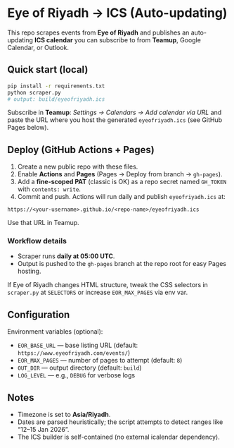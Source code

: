 # Eye of Riyadh → ICS (Auto-updating)

This repo scrapes events from **Eye of Riyadh** and publishes an auto-updating **ICS calendar** you can subscribe to from **Teamup**, Google Calendar, or Outlook.

## Quick start (local)

```bash
pip install -r requirements.txt
python scraper.py
# output: build/eyeofriyadh.ics
```

Subscribe in **Teamup**: *Settings → Calendars → Add calendar via URL* and paste the URL where you host the generated `eyeofriyadh.ics` (see GitHub Pages below).

## Deploy (GitHub Actions + Pages)

1. Create a new public repo with these files.
2. Enable **Actions** and **Pages** (Pages → Deploy from branch → `gh-pages`).
3. Add a **fine-scoped PAT** (classic is OK) as a repo secret named `GH_TOKEN` with `contents: write`.
4. Commit and push. Actions will run daily and publish `eyeofriyadh.ics` at:

```
https://<your-username>.github.io/<repo-name>/eyeofriyadh.ics
```

Use that URL in Teamup.

### Workflow details

- Scraper runs **daily at 05:00 UTC**.
- Output is pushed to the `gh-pages` branch at the repo root for easy Pages hosting.

If Eye of Riyadh changes HTML structure, tweak the CSS selectors in `scraper.py` at `SELECTORS` or increase `EOR_MAX_PAGES` via env var.

## Configuration

Environment variables (optional):

- `EOR_BASE_URL` — base listing URL (default: `https://www.eyeofriyadh.com/events/`)
- `EOR_MAX_PAGES` — number of pages to attempt (default: `8`)
- `OUT_DIR` — output directory (default: `build`)
- `LOG_LEVEL` — e.g., `DEBUG` for verbose logs

## Notes

- Timezone is set to **Asia/Riyadh**.
- Dates are parsed heuristically; the script attempts to detect ranges like “12–15 Jan 2026”.
- The ICS builder is self-contained (no external icalendar dependency).
